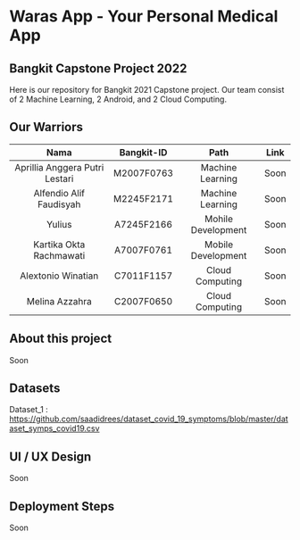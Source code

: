 # Waras App - Your Personal Medical App

## Bangkit Capstone Project 2022

Here is our repository for Bangkit 2021 Capstone project. Our team consist of 2 Machine Learning, 2 Android, and 2 Cloud Computing.

## Our Warriors

|              Nama              | Bangkit-ID |        Path        | Link |
| :----------------------------: | :--------: | :----------------: | :--: |
| Aprillia Anggera Putri Lestari | M2007F0763 |  Machine Learning  | Soon |
|    Alfendio Alif Faudisyah     | M2245F2171 |  Machine Learning  | Soon |
|             Yulius             | A7245F2166 | Mohile Development | Soon |
|    Kartika Okta Rachmawati     | A7007F0761 | Mobile Development | Soon |
|       Alextonio Winatian       | C7011F1157 |  Cloud Computing   | Soon |
|         Melina Azzahra         | C2007F0650 |  Cloud Computing   | Soon |

## About this project

Soon

## Datasets

Dataset_1 : https://github.com/saadidrees/dataset_covid_19_symptoms/blob/master/dataset_symps_covid19.csv

## UI / UX Design

Soon

## Deployment Steps

Soon
